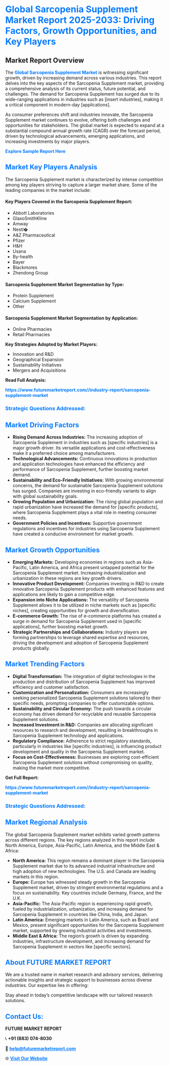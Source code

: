 <h1 style="color: #007BFF;">Global Sarcopenia Supplement Market Report 2025-2033: Driving Factors, Growth Opportunities, and Key Players</h1>

<section id="overview">
<h2>Market Report Overview</h2>
<p>The <a href="https://www.futuremarketreport.com//industry-report/sarcopenia-supplement-market" style="color: #007BFF; text-decoration: none;"><strong>Global Sarcopenia Supplement Market</strong></a> is witnessing significant growth, driven by increasing demand across various industries. This report delves into the key aspects of the Sarcopenia Supplement market, providing a comprehensive analysis of its current status, future potential, and challenges. The demand for Sarcopenia Supplement has surged due to its wide-ranging applications in industries such as [insert industries], making it a critical component in modern-day [applications].</p>
<p>As consumer preferences shift and industries innovate, the Sarcopenia Supplement market continues to evolve, offering both challenges and opportunities for stakeholders. The global market is expected to expand at a substantial compound annual growth rate (CAGR) over the forecast period, driven by technological advancements, emerging applications, and increasing investments by major players.</p>
</section>

<section id="overview">
<p><a href="https://www.futuremarketreport.com//request-sample/reportId=78009" style="color: #007BFF; text-decoration: none;"><strong>Explore Sample Report Here</strong></a></p>
</section>

<section id="key-players">
<h2 style="color: #007BFF;">Market Key Players Analysis</h2>
<p>The Sarcopenia Supplement market is characterized by intense competition among key players striving to capture a larger market share. Some of the leading companies in the market include:</p>
<h4>Key Players Covered in the Sarcopenia Supplement Report:</h4>
<ul><li>Abbott Laboratories</li><li>GlaxoSmithKline</li><li>Amway</li><li>Nestl�</li><li>A&amp;Z Pharmaceutical</li><li>Pfizer</li><li>H&amp;H</li><li>Usana</li><li>By-health</li><li>Bayer</li><li>Blackmores</li><li>Zhendong Group</li></ul>
<h4>Sarcopenia Supplement Market Segmentation by Type:</h4>
<ul><li>Protein Supplement</li><li>Calcium Supplement</li><li>Other</li></ul>

<h4>Sarcopenia Supplement Market Segmentation by Application:</h4>
<ul><li>Online Pharmacies</li><li>Retail Pharmacies</li></ul>
<p><strong>Key Strategies Adopted by Market Players:</strong></p>
<ul>
<li>Innovation and R&D</li>
<li>Geographical Expansion</li>
<li>Sustainability Initiatives</li>
<li>Mergers and Acquisitions</li>
</ul>
</section>

<section>
<p><strong>Read Full Analysis: </strong></p><a href="https://www.futuremarketreport.com//industry-report/sarcopenia-supplement-market" style="color: #007BFF; text-decoration: none;"><strong>https://www.futuremarketreport.com//industry-report/sarcopenia-supplement-market</strong></a>
<h3 style="color: #007BFF;">Strategic Questions Addressed:</h3>
</section>

<section id="driving-factors">
<h2 style="color: #007BFF;">Market Driving Factors</h2>
<ul>
<li><strong>Rising Demand Across Industries:</strong> The increasing adoption of Sarcopenia Supplement in industries such as [specific industries] is a major growth driver. Its versatile applications and cost-effectiveness make it a preferred choice among manufacturers.</li>
<li><strong>Technological Advancements:</strong> Continuous innovations in production and application technologies have enhanced the efficiency and performance of Sarcopenia Supplement, further boosting market demand.</li>
<li><strong>Sustainability and Eco-Friendly Initiatives:</strong> With growing environmental concerns, the demand for sustainable Sarcopenia Supplement solutions has surged. Companies are investing in eco-friendly variants to align with global sustainability goals.</li>
<li><strong>Growing Population and Urbanization:</strong> The rising global population and rapid urbanization have increased the demand for [specific products], where Sarcopenia Supplement plays a vital role in meeting consumer needs.</li>
<li><strong>Government Policies and Incentives:</strong> Supportive government regulations and incentives for industries using Sarcopenia Supplement have created a conducive environment for market growth.</li>
</ul>
</section>

<section id="growth-opportunities">
<h2 style="color: #007BFF;">Market Growth Opportunities</h2>
<ul>
<li><strong>Emerging Markets:</strong> Developing economies in regions such as Asia-Pacific, Latin America, and Africa present untapped potential for the Sarcopenia Supplement market. Increasing industrialization and urbanization in these regions are key growth drivers.</li>
<li><strong>Innovative Product Development:</strong> Companies investing in R&D to create innovative Sarcopenia Supplement products with enhanced features and applications are likely to gain a competitive edge.</li>
<li><strong>Expansion into Niche Applications:</strong> The versatility of Sarcopenia Supplement allows it to be utilized in niche markets such as [specific niches], creating opportunities for growth and diversification.</li>
<li><strong>E-commerce Growth:</strong> The rise of e-commerce platforms has created a surge in demand for Sarcopenia Supplement used in [specific applications], further boosting market growth.</li>
<li><strong>Strategic Partnerships and Collaborations:</strong> Industry players are forming partnerships to leverage shared expertise and resources, driving the development and adoption of Sarcopenia Supplement products globally.</li>
</ul>
</section>

<section id="trending-factors">
<h2 style="color: #007BFF;">Market Trending Factors</h2>
<ul>
<li><strong>Digital Transformation:</strong> The integration of digital technologies in the production and distribution of Sarcopenia Supplement has improved efficiency and customer satisfaction.</li>
<li><strong>Customization and Personalization:</strong> Consumers are increasingly seeking personalized Sarcopenia Supplement solutions tailored to their specific needs, prompting companies to offer customizable options.</li>
<li><strong>Sustainability and Circular Economy:</strong> The push towards a circular economy has driven demand for recyclable and reusable Sarcopenia Supplement solutions.</li>
<li><strong>Increased Investment in R&D:</strong> Companies are allocating significant resources to research and development, resulting in breakthroughs in Sarcopenia Supplement technology and applications.</li>
<li><strong>Regulatory Compliance:</strong> Adherence to strict regulatory standards, particularly in industries like [specific industries], is influencing product development and quality in the Sarcopenia Supplement market.</li>
<li><strong>Focus on Cost-Effectiveness:</strong> Businesses are exploring cost-efficient Sarcopenia Supplement solutions without compromising on quality, making the market more competitive.</li>
</ul>
</section>

<section>
<p><strong>Get Full Report: </strong></p><a href="https://www.futuremarketreport.com//industry-report/sarcopenia-supplement-market" style="color: #007BFF; text-decoration: none;"><strong>https://www.futuremarketreport.com//industry-report/sarcopenia-supplement-market</strong></a>
<h3 style="color: #007BFF;">Strategic Questions Addressed:</h3>
</section>


<section id="regional-analysis">
<h2 style="color: #007BFF;">Market Regional Analysis</h2>
<p>The global Sarcopenia Supplement market exhibits varied growth patterns across different regions. The key regions analyzed in this report include North America, Europe, Asia-Pacific, Latin America, and the Middle East & Africa:</p>
<ul>
<li><strong>North America:</strong> This region remains a dominant player in the Sarcopenia Supplement market due to its advanced industrial infrastructure and high adoption of new technologies. The U.S. and Canada are leading markets in this region.</li>
<li><strong>Europe:</strong> Europe has witnessed steady growth in the Sarcopenia Supplement market, driven by stringent environmental regulations and a focus on sustainability. Key countries include Germany, France, and the U.K.</li>
<li><strong>Asia-Pacific:</strong> The Asia-Pacific region is experiencing rapid growth, fueled by industrialization, urbanization, and increasing demand for Sarcopenia Supplement in countries like China, India, and Japan.</li>
<li><strong>Latin America:</strong> Emerging markets in Latin America, such as Brazil and Mexico, present significant opportunities for the Sarcopenia Supplement market, supported by growing industrial activities and investments.</li>
<li><strong>Middle East & Africa:</strong> The region’s growth is driven by expanding industries, infrastructure development, and increasing demand for Sarcopenia Supplement in sectors like [specific sectors].</li>
</ul>
</section>

<footer>
<h2 style="color: #007BFF;">About FUTURE MARKET REPORT</h2>
<p>We are a trusted name in market research and advisory services, delivering actionable insights and strategic support to businesses across diverse industries. Our expertise lies in offering:</p>

<p>Stay ahead in today’s competitive landscape with our tailored research solutions.</p>

<h2 style="color: #007BFF;">Contact Us:</h2>
<p><strong>FUTURE MARKET REPORT</strong></p>
<p>📞 <strong>+91 (883) 074-8030</strong></p>
<p>📧 <strong><a href="mailto:help@futuremarketreport.com" style="color: #007BFF;">help@futuremarketreport.com</a></strong></p>
<p>🌐 <strong><a href="https://www.futuremarketreport.com/" style="color: #007BFF;">Visit Our Website</a></strong></p>
</footer>